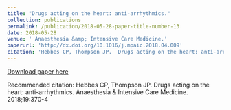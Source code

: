 ```yaml
---
title: "Drugs acting on the heart: anti-arrhythmics."
collection: publications
permalink: /publication/2018-05-28-paper-title-number-13
date: 2018-05-28
venue: ' Anaesthesia &amp; Intensive Care Medicine.'
paperurl: 'http://dx.doi.org/10.1016/j.mpaic.2018.04.009'
citation: 'Hebbes CP, Thompson JP.  Drugs acting on the heart: anti-arrhythmics. Anaesthesia &amp; Intensive Care Medicine. 2018;19:370-4'
---
```


<a href='http://dx.doi.org/10.1016/j.mpaic.2018.04.009'>Download paper here</a>

Recommended citation: Hebbes CP, Thompson JP.  Drugs acting on the heart: anti-arrhythmics. Anaesthesia & Intensive Care Medicine. 2018;19:370-4